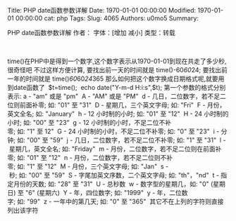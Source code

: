 Title: PHP date函数参数详解
Date: 1970-01-01 00:00:00
Modified: 1970-01-01 00:00:00
cat: php
Tags: 
Slug: 4065
Authors: u0mo5 
Summary: 

PHP date函数参数详解
作者： 字体：[增加 减小] 类型：转载
 
 

 

time()在PHP中是得到一个数字,这个数字表示从1970-01-01到现在共走了多少秒,很奇怪吧 不过这样方便计算, 要找出前一天的时间就是 time()-60*60*24; 要找出前一年的时间就是 time()*60*60*24*365 那么如何把这个数字换成日期格式呢,就要用到date函数了  $t=time();  echo date("Y-m-d H:i:s",$t); 第一个参数的格式分别表示: a - "am" 或是 "pm"  A - "AM" 或是 "PM"  d - 几日，二位数字，若不足二位则前面补零; 如: "01" 至 "31"  D - 星期几，三个英文字母; 如: "Fri"  F - 月份，英文全名; 如: "January"  h - 12 小时制的小时; 如: "01" 至 "12"  H - 24 小时制的小时; 如: "00" 至 "23"  g - 12 小时制的小时，不足二位不补零; 如: "1" 至 12"  G - 24 小时制的小时，不足二位不补零; 如: "0" 至 "23"  i - 分钟; 如: "00" 至 "59"  j - 几日，二位数字，若不足二位不补零; 如: "1" 至 "31"  l - 星期几，英文全名; 如: "Friday"  m - 月份，二位数字，若不足二位则在前面补零; 如: "01" 至 "12"  n - 月份，二位数字，若不足二位则不补零; 如: "1" 至 "12"  M - 月份，三个英文字母; 如: "Jan"  s - 秒; 如: "00" 至 "59"  S - 字尾加英文序数，二个英文字母; 如: "th"，"nd"  t - 指定月份的天数; 如: "28" 至 "31"  U - 总秒数  w - 数字型的星期几，如: "0" (星期日) 至 "6" (星期六)  Y - 年，四位数字; 如: "1999"  y - 年，二位数字; 如: "99"  z - 一年中的第几天; 如: "0" 至 "365"  其它不在上列的字符则直接列出该字符
